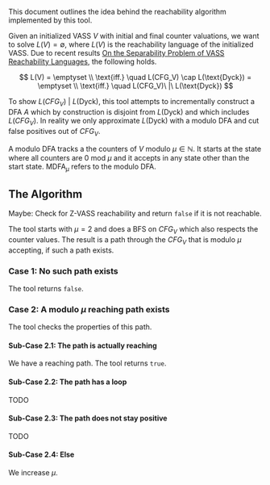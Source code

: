 This document outlines the idea behind the reachability algorithm implemented by this tool.

Given an initialized VASS $V$ with initial and final counter valuations, we want to solve $L(V) = \emptyset$, where $L(V)$ is the reachability language of the initialized VASS. Due to recent results [On the Separability Problem of VASS Reachability Languages](http://arxiv.org/pdf/2401.16095), the following holds.

$$
L(V) = \emptyset \\
\text{iff.} \quad L(CFG_V) \cap L(\text{Dyck}) = \emptyset \\
\text{iff.} \quad L(CFG_V)\ |\ L(\text{Dyck})
$$

To show $L(CFG_V)\ |\ L(\text{Dyck})$, this tool attempts to incrementally construct a DFA $A$ which by construction is disjoint from $L(\text{Dyck})$ and which includes $L(CFG_V)$. In reality we only approximate $L(\text{Dyck})$ with a modulo DFA and cut false positives out of $CFG_V$.

A modulo DFA tracks a the counters of $V$ modulo $\mu \in \mathbb{N}$. It starts at the state where all counters are $0\ \text{mod}\ \mu$ and it accepts in any state other than the start state. $\text{MDFA}_\mu$ refers to the modulo DFA.

## The Algorithm

Maybe: Check for Z-VASS reachability and return `false` if it is not reachable.

The tool starts with $\mu = 2$ and does a BFS on $CFG_V$ which also respects the counter values. The result is a path through the $CFG_V$ that is modulo $\mu$ accepting, if such a path exists.

### Case 1: No such path exists

The tool returns `false`.

### Case 2: A modulo $\mu$ reaching path exists

The tool checks the properties of this path.

#### Sub-Case 2.1: The path is actually reaching

We have a reaching path. The tool returns `true`.

#### Sub-Case 2.2: The path has a loop

TODO

#### Sub-Case 2.3: The path does not stay positive

TODO

#### Sub-Case 2.4: Else

We increase $\mu$.